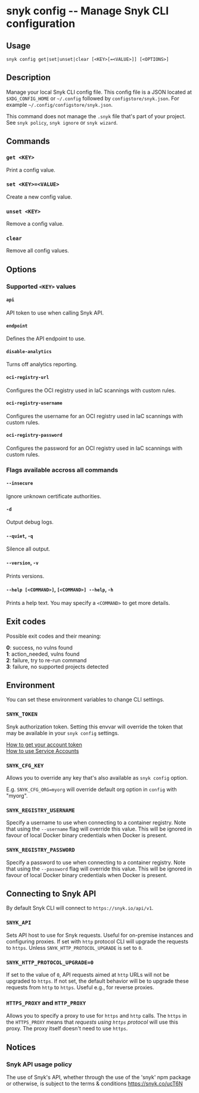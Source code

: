 # snyk config -- Manage Snyk CLI configuration

## Usage

`snyk config get|set|unset|clear [<KEY>[=<VALUE>]] [<OPTIONS>]`

## Description

Manage your local Snyk CLI config file. This config file is a JSON located at `$XDG_CONFIG_HOME` or `~/.config` followed by `configstore/snyk.json`. For example `~/.config/configstore/snyk.json`.

This command does not manage the `.snyk` file that's part of your project. See `snyk policy`, `snyk ignore` or `snyk wizard`.

## Commands

### `get <KEY>`

Print a config value.

### `set <KEY>=<VALUE>`

Create a new config value.

### `unset <KEY>`

Remove a config value.

### `clear`

Remove all config values.

## Options

### Supported `<KEY>` values

#### `api`

API token to use when calling Snyk API.

#### `endpoint`

Defines the API endpoint to use.

#### `disable-analytics`

Turns off analytics reporting.

#### `oci-registry-url`

Configures the OCI registry used in IaC scannings with custom rules.

#### `oci-registry-username`

Configures the username for an OCI registry used in IaC scannings with custom rules.

#### `oci-registry-password`

Configures the password for an OCI registry used in IaC scannings with custom rules.




### Flags available accross all commands

#### `--insecure`

Ignore unknown certificate authorities.

#### `-d`

Output debug logs.

#### `--quiet`, `-q`

Silence all output.

#### `--version`, `-v`

Prints versions.

#### `--help [<COMMAND>]`, `[<COMMAND>] --help`, `-h`

Prints a help text. You may specify a `<COMMAND>` to get more details.




## Exit codes

Possible exit codes and their meaning:

**0**: success, no vulns found<br />
**1**: action_needed, vulns found<br />
**2**: failure, try to re-run command<br />
**3**: failure, no supported projects detected<br />


## Environment

You can set these environment variables to change CLI settings.

### `SNYK_TOKEN`

Snyk authorization token. Setting this envvar will override the token that may be available in your `snyk config` settings.

[How to get your account token](https://snyk.co/ucT6J)<br />
[How to use Service Accounts](https://snyk.co/ucT6L)<br />

### `SNYK_CFG_KEY`

Allows you to override any key that's also available as `snyk config` option.

E.g. `SNYK_CFG_ORG=myorg` will override default org option in `config` with "myorg".

### `SNYK_REGISTRY_USERNAME`

Specify a username to use when connecting to a container registry. Note that using the `--username` flag will override this value. This will be ignored in favour of local Docker binary credentials when Docker is present.

### `SNYK_REGISTRY_PASSWORD`

Specify a password to use when connecting to a container registry. Note that using the `--password` flag will override this value. This will be ignored in favour of local Docker binary credentials when Docker is present.

## Connecting to Snyk API

By default Snyk CLI will connect to `https://snyk.io/api/v1`.

### `SNYK_API`

Sets API host to use for Snyk requests. Useful for on-premise instances and configuring proxies. If set with `http` protocol CLI will upgrade the requests to `https`. Unless `SNYK_HTTP_PROTOCOL_UPGRADE` is set to `0`.

### `SNYK_HTTP_PROTOCOL_UPGRADE=0`

If set to the value of `0`, API requests aimed at `http` URLs will not be upgraded to `https`. If not set, the default behavior will be to upgrade these requests from `http` to `https`. Useful e.g., for reverse proxies.

### `HTTPS_PROXY` and `HTTP_PROXY`

Allows you to specify a proxy to use for `https` and `http` calls. The `https` in the `HTTPS_PROXY` means that _requests using `https` protocol_ will use this proxy. The proxy itself doesn't need to use `https`.


## Notices

### Snyk API usage policy

The use of Snyk's API, whether through the use of the 'snyk' npm package or otherwise, is subject to the terms & conditions
https://snyk.co/ucT6N


